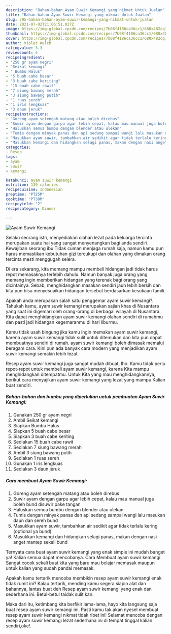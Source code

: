 ```yaml
---
description: "Bahan-bahan Ayam Suwir Kemangi yang nikmat Untuk Jualan"
title: "Bahan-bahan Ayam Suwir Kemangi yang nikmat Untuk Jualan"
slug: 795-bahan-bahan-ayam-suwir-kemangi-yang-nikmat-untuk-jualan
date: 2021-07-02T21:06:51.027Z
image: https://img-global.cpcdn.com/recipes/7b08f4186ca36cc1/680x482cq70/ayam-suwir-kemangi-foto-resep-utama.jpg
thumbnail: https://img-global.cpcdn.com/recipes/7b08f4186ca36cc1/680x482cq70/ayam-suwir-kemangi-foto-resep-utama.jpg
cover: https://img-global.cpcdn.com/recipes/7b08f4186ca36cc1/680x482cq70/ayam-suwir-kemangi-foto-resep-utama.jpg
author: Violet Welch
ratingvalue: 3.3
reviewcount: 4
recipeingredient:
- "250 gr ayam negri"
- "Seikat kemangi"
- " Bumbu Halus"
- "5 buah cabe besar"
- "3 buah cabe keriting"
- "15 buah cabe rawit"
- "7 siung bawang merah"
- "3 siung bawang putih"
- "1 ruas sereh"
- "1 iris lengkuas"
- "3 daun jeruk"
recipeinstructions:
- "Goreng ayam setengah matang atau boleh direbus"
- "Suwir ayam dengan garpu agar lebih cepat, kalau mau manual juga boleh bund disuwir pake tangan"
- "Haluskan semua bumbu dengan blender atau ulekan"
- "Tumis dengan minyak panas dan api sedang sampai wangi lalu masukan daun dan sereh bund"
- "Masukkan ayam suwir, tambahkan air sedikit agar tidak terlalu kering (optional ya bund)"
- "Masukkan kemangi dan hidangkan selagi panas, makan dengan nasi anget mantep sekali bund"
categories:
- Resep
tags:
- ayam
- suwir
- kemangi

katakunci: ayam suwir kemangi 
nutrition: 139 calories
recipecuisine: Indonesian
preptime: "PT25M"
cooktime: "PT38M"
recipeyield: "2"
recipecategory: Dinner

---
```



![Ayam Suwir Kemangi](https://img-global.cpcdn.com/recipes/7b08f4186ca36cc1/680x482cq70/ayam-suwir-kemangi-foto-resep-utama.jpg)

Selaku seorang istri, menyediakan olahan lezat pada keluarga tercinta merupakan suatu hal yang sangat menyenangkan bagi anda sendiri. Kewajiban seorang ibu Tidak cuman menjaga rumah saja, namun kamu pun harus memastikan kebutuhan gizi tercukupi dan olahan yang dimakan orang tercinta mesti menggugah selera.

Di era  sekarang, kita memang mampu membeli hidangan jadi tidak harus repot memasaknya terlebih dahulu. Namun banyak juga orang yang memang ingin memberikan hidangan yang terenak bagi orang yang dicintainya. Sebab, menghidangkan masakan sendiri jauh lebih bersih dan kita pun bisa menyesuaikan hidangan tersebut berdasarkan kesukaan famili. 



Apakah anda merupakan salah satu penggemar ayam suwir kemangi?. Tahukah kamu, ayam suwir kemangi merupakan sajian khas di Nusantara yang saat ini digemari oleh orang-orang di berbagai wilayah di Nusantara. Kita dapat menghidangkan ayam suwir kemangi olahan sendiri di rumahmu dan pasti jadi hidangan kegemaranmu di hari liburmu.

Kamu tidak usah bingung jika kamu ingin memakan ayam suwir kemangi, karena ayam suwir kemangi tidak sulit untuk ditemukan dan kita pun dapat membuatnya sendiri di rumah. ayam suwir kemangi boleh dimasak memalui beragam cara. Kini pun ada banyak cara modern yang menjadikan ayam suwir kemangi semakin lebih lezat.

Resep ayam suwir kemangi juga sangat mudah dibuat, lho. Kamu tidak perlu repot-repot untuk membeli ayam suwir kemangi, karena Kita mampu menghidangkan ditempatmu. Untuk Kita yang mau menghidangkannya, berikut cara menyajikan ayam suwir kemangi yang lezat yang mampu Kalian buat sendiri.

<!--inarticleads1-->

##### Bahan-bahan dan bumbu yang diperlukan untuk pembuatan Ayam Suwir Kemangi:

1. Gunakan 250 gr ayam negri
1. Ambil Seikat kemangi
1. Siapkan  Bumbu Halus
1. Siapkan 5 buah cabe besar
1. Siapkan 3 buah cabe keriting
1. Sediakan 15 buah cabe rawit
1. Sediakan 7 siung bawang merah
1. Ambil 3 siung bawang putih
1. Sediakan 1 ruas sereh
1. Gunakan 1 iris lengkuas
1. Sediakan 3 daun jeruk




<!--inarticleads2-->

##### Cara membuat Ayam Suwir Kemangi:

1. Goreng ayam setengah matang atau boleh direbus
1. Suwir ayam dengan garpu agar lebih cepat, kalau mau manual juga boleh bund disuwir pake tangan
1. Haluskan semua bumbu dengan blender atau ulekan
1. Tumis dengan minyak panas dan api sedang sampai wangi lalu masukan daun dan sereh bund
1. Masukkan ayam suwir, tambahkan air sedikit agar tidak terlalu kering (optional ya bund)
1. Masukkan kemangi dan hidangkan selagi panas, makan dengan nasi anget mantep sekali bund




Ternyata cara buat ayam suwir kemangi yang enak simple ini mudah banget ya! Kalian semua dapat mencobanya. Cara Membuat ayam suwir kemangi Sangat cocok sekali buat kita yang baru mau belajar memasak maupun untuk kalian yang sudah pandai memasak.

Apakah kamu tertarik mencoba membikin resep ayam suwir kemangi enak tidak rumit ini? Kalau tertarik, mending kamu segera siapin alat dan bahannya, lantas buat deh Resep ayam suwir kemangi yang enak dan sederhana ini. Betul-betul taidak sulit kan. 

Maka dari itu, ketimbang kita berfikir lama-lama, hayo kita langsung saja buat resep ayam suwir kemangi ini. Pasti kamu tak akan nyesel membuat resep ayam suwir kemangi nikmat tidak ribet ini! Selamat mencoba dengan resep ayam suwir kemangi lezat sederhana ini di tempat tinggal kalian sendiri,oke!.

